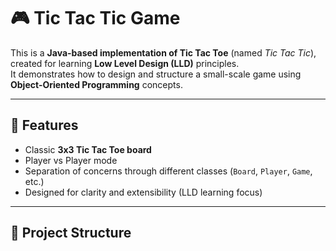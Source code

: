 # 🎮 Tic Tac Tic Game  

This is a **Java-based implementation of Tic Tac Toe** (named *Tic Tac Tic*), created for learning **Low Level Design (LLD)** principles.  
It demonstrates how to design and structure a small-scale game using **Object-Oriented Programming** concepts.  

---

## 📌 Features  
- Classic **3x3 Tic Tac Toe board**  
- Player vs Player mode  
- Separation of concerns through different classes (`Board`, `Player`, `Game`, etc.)  
- Designed for clarity and extensibility (LLD learning focus)  

---

## 📂 Project Structure  

